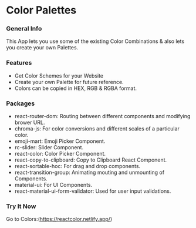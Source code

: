 # Color Palettes

### General Info
This App lets you use some of the existing Color Combinations & also lets you create your own Palettes.

### Features
* Get Color Schemes for your Website
* Create your own Palette for future reference.
* Colors can be copied in HEX, RGB & RGBA format.

### Packages
* react-router-dom: Routing between different components and modifying brower URL.
* chroma-js: For color conversions and different scales of a particular color.
* emoji-mart: Emoji Picker Component.
* rc-slider: Slider Component.
* react-color: Color Picker Component.
* react-copy-to-clipboard: Copy to Clipboard React Component.
* react-sortable-hoc: For drag and drop components.
* react-transition-group: Animating mouting and unmounting of Components.
* material-ui: For UI Components.
* react-material-ui-form-validator: Used for user input validations.

### Try It Now
Go to Colors:(https://reactcolor.netlify.app/)

